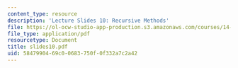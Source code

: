 ```yaml
---
content_type: resource
description: 'Lecture Slides 10: Recursive Methods'
file: https://ol-ocw-studio-app-production.s3.amazonaws.com/courses/14-128-dynamic-optimization-economic-applications-recursive-methods-spring-2003/5847990469c00683750f0f332a7c2a42_slides10.pdf
file_type: application/pdf
resourcetype: Document
title: slides10.pdf
uid: 58479904-69c0-0683-750f-0f332a7c2a42
---
```

